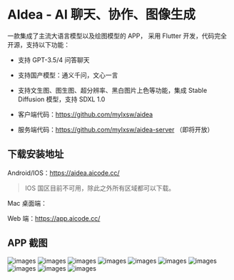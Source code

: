 # AIdea - AI 聊天、协作、图像生成

一款集成了主流大语言模型以及绘图模型的 APP， 采用 Flutter 开发，代码完全开源，支持以下功能：

- 支持 GPT-3.5/4 问答聊天
- 支持国产模型：通义千问，文心一言
- 支持文生图、图生图、超分辨率、黑白图片上色等功能，集成 Stable Diffusion 模型，支持 SDXL 1.0

- 客户端代码：https://github.com/mylxsw/aidea
- 服务端代码：https://github.com/mylxsw/aidea-server （即将开放）

## 下载安装地址

Android/IOS：https://aidea.aicode.cc/

> IOS 国区目前不可用，除此之外所有区域都可以下载。

Mac 桌面端：

Web 端：https://app.aicode.cc/

## APP 截图

![images](resources/Xnip2023-08-30_11-32-34.png) 
![images](resources/Xnip2023-08-30_11-32-42.png)
![images](resources/Xnip2023-08-30_11-32-53.png) 
![images](resources/Xnip2023-08-30_11-33-44.png) 
![images](resources/Xnip2023-08-30_11-34-14.png) 
![images](resources/Xnip2023-08-30_11-34-28.png) 
![images](resources/Xnip2023-08-30_11-34-42.png) 
![images](resources/Xnip2023-08-30_11-35-01.png) 
![images](resources/Xnip2023-08-30_11-35-33.png) 
![images](resources/Xnip2023-08-30_11-35-52.png)